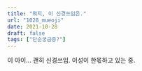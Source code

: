 ```yaml
---
title: "뭐지, 이 신경쓰임은."
url: "1028_mueoji"
date: 2021-10-28
draft: false
tags: ["단순궁금증?"]
---
```

이 아이... 괜히 신경쓰임. 이성이 한몫하고 있는 중.
